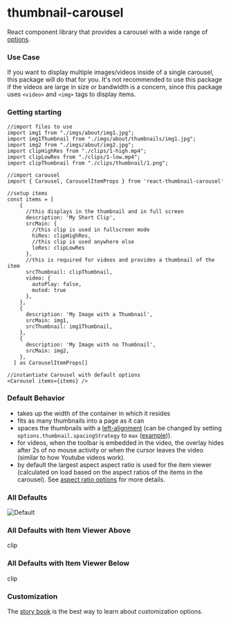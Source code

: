 # thumbnail-carousel

React component library that provides a carousel with a wide range of [options](https://beschuetzer.github.io/thumbnail-carousel/?path=/docs/thumbnail-carousel-layout--docs).

### Use Case

If you want to display multiple images/videos inside of a single carousel, this package will do that for you. It's not recommended to use this package if the videos are large in size or bandwidth is a concern, since this package uses `<video>` and `<img>` tags to display items.

### Getting starting

```
//import files to use
import img1 from "./imgs/about/img1.jpg";
import img1Thumbnail from "./imgs/about/thumbnails/img1.jpg";
import img2 from "./imgs/about/img2.jpg";
import clipHighRes from "./clips/1-high.mp4";
import clipLowRes from "./clips/1-low.mp4";
import clipThumbnail from "./clips/thumbnail/1.png";

//import carousel
import { Carousel, CarouselItemProps } from 'react-thumbnail-carousel'

//setup items
const items = [
    {
      //this displays in the thumbnail and in full screen
      description: 'My Short Clip',
      srcMain: {
        //this clip is used in fullscreen mode
        hiRes: clipHighRes,
        //this clip is used anywhere else
        loRes: clipLowRes
      },
      //this is required for videos and provides a thumbnail of the item
      srcThumbnail: clipThumbnail,
      video: {
        autoPlay: false,
        muted: true
      },
    },
    {
      description: 'My Image with a Thumbnail',
      srcMain: img1,
      srcThumbnail: img1Thumbnail,
    },
    {
      description: 'My Image with no Thumbnail',
      srcMain: img2,
    },
  ] as CarouselItemProps[]

//instantiate Carousel with default options
<Carousel items={items} />
```

### Default Behavior

- takes up the width of the container in which it resides
- fits as many thumbnails into a page as it can
- spaces the thumbnails with a [left-alignment](https://beschuetzer.github.io/thumbnail-carousel/?path=/story/thumbnail-carousel-layout--layout-3) (can be changed by setting `options.thumbnail.spacingStrategy` to `max` ([example](https://beschuetzer.github.io/thumbnail-carousel/?path=/story/thumbnail-carousel-layout--layout-4))).
- for videos, when the toolbar is embedded in the video, the overlay hides after 2s of no mouse activity or when the cursor leaves the video (similar to how Youtube videos work).
- by default the largest aspect aspect ratio is used for the item viewer (calculated on load based on the aspect ratios of the items in the carousel). See [aspect ratio options](https://beschuetzer.github.io/thumbnail-carousel/?path=/docs/thumbnail-carousel-aspect-ratio-options--docs) for more details.

### All Defaults

![Default](https://github.com/Beschuetzer/thumbnail-carousel/assets/62818816/ff1e4bb8-114e-451c-a1f3-694851683585)

### All Defaults with Item Viewer Above

clip

### All Defaults with Item Viewer Below

clip

### Customization

The [story book](https://beschuetzer.github.io/thumbnail-carousel/?path=/docs/thumbnail-carousel-layout--docs) is the best way to learn about customization options.
